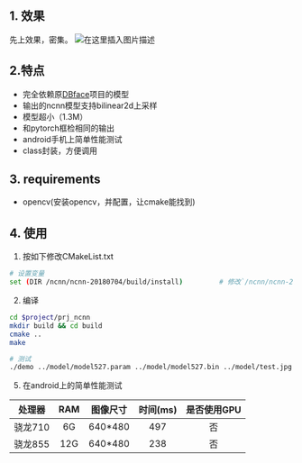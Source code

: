 ﻿## 1. 效果
先上效果，密集。
![在这里插入图片描述](https://img-blog.csdnimg.cn/20200527184001865.png?x-oss-process=image/watermark,type_ZmFuZ3poZW5naGVpdGk,shadow_10,text_aHR0cHM6Ly9ibG9nLmNzZG4ubmV0L3UwMTE2MjIyMDg=,size_16,color_FFFFFF,t_70)

## 2.特点
- 完全依赖原[DBface](https://github.com/dlunion/DBFace)项目的模型
- 输出的ncnn模型支持bilinear2d上采样
- 模型超小（1.3M）
- 和pytorch框检相同的输出
- android手机上简单性能测试
- class封装，方便调用

## 3. requirements
- opencv(安装opencv，并配置，让cmake能找到)


## 4. 使用
1. 按如下修改CMakeList.txt
```bash
# 设置变量
set (DIR /ncnn/ncnn-20180704/build/install)         # 修改`/ncnn/ncnn-20180704/build/install`为自己ncnn对应的位置
```

2. 编译
```bash
cd $project/prj_ncnn
mkdir build && cd build
cmake ..
make

# 测试
./demo ../model/model527.param ../model/model527.bin ../model/test.jpg
```

5. 在android上的简单性能测试

| 处理器 |  RAM  |  图像尺寸      |     时间(ms)   |     是否使用GPU   |
|:--------:| :-------------:|:--------:|:--------:|:--------:|
| 骁龙710 |    6G   | 640*480 |  497 |    否    |
| 骁龙855 |   12G  | 640*480 | 238  |     否   |
